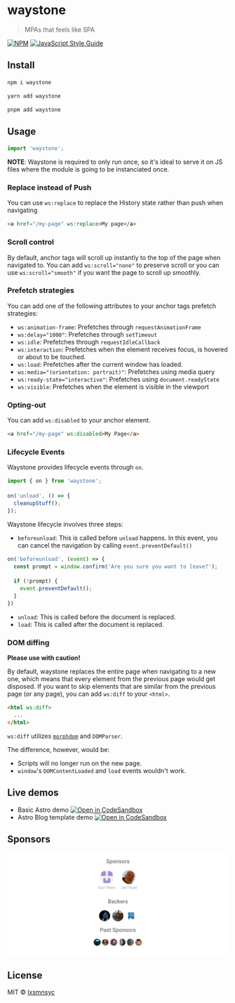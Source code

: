 # waystone

> MPAs that feels like SPA

[![NPM](https://img.shields.io/npm/v/waystone.svg)](https://www.npmjs.com/package/waystone) [![JavaScript Style Guide](https://badgen.net/badge/code%20style/airbnb/ff5a5f?icon=airbnb)](https://github.com/airbnb/javascript)
## Install

```bash
npm i waystone
```

```bash
yarn add waystone
```

```bash
pnpm add waystone
```

## Usage

```js
import 'waystone';
```

**NOTE**: Waystone is required to only run once, so it's ideal to serve it on JS files where the module is going to be instanciated once.

### Replace instead of Push

You can use `ws:replace` to replace the History state rather than push when navigating

```html
<a href="/my-page" ws:replace>My page</a>
```

### Scroll control

By default, anchor tags will scroll up instantly to the top of the page when navigated to. You can add `ws:scroll="none"` to preserve scroll or you can use `ws:scroll="smooth"` if you want the page to scroll up smoothly.

### Prefetch strategies

You can add one of the following attributes to your anchor tags prefetch strategies:

- `ws:animation-frame`: Prefetches through `requestAnimationFrame`
- `ws:delay="1000"`: Prefetches through `setTimeout`
- `ws:idle`: Prefetches through `requestIdleCallback`
- `ws:interaction`: Prefetches when the element receives focus, is hovered or about to be touched.
- `ws:load`: Prefetches after the current window has loaded.
- `ws:media="(orientation: portrait)"`: Prefetches using media query
- `ws:ready-state="interactive"`: Prefetches using `document.readyState`
- `ws:visible`: Prefetches when the element is visible in the viewport

### Opting-out

You can add `ws:disabled` to your anchor element.

```html
<a href="/my-page" ws:disabled>My Page</a>
```

### Lifecycle Events

Waystone provides lifecycle events through `on`.

```js
import { on } from 'waystone';

on('unload', () => {
  cleanupStuff();
});
```

Waystone lifecycle involves three steps:

- `beforeunload`: This is called before `unload` happens. In this event, you can cancel the navigation by calling `event.preventDefault()`

```js
on('beforeunload', (event) => {
  const prompt = window.confirm('Are you sure you want to leave?');

  if (!prompt) {
    event.preventDefault();
  }
})
```

- `unload`: This is called before the document is replaced.
- `load`: This is called after the document is replaced.

### DOM diffing

**Please use with caution!**

By default, waystone replaces the entire page when navigating to a new one, which means that every element from the previous page would get disposed. If you want to skip elements that are similar from the previous page (or any page), you can add `ws:diff` to your `<html>`.

```html
<html ws:diff>
  ...
</html>
```

`ws:diff` utilizes [`morphdom`](https://github.com/patrick-steele-idem/morphdom) and `DOMParser`.

The difference, however, would be:

- Scripts will no longer run on the new page.
- `window`'s `DOMContentLoaded` and `load` events wouldn't work.

## Live demos

- Basic Astro demo [![Open in CodeSandbox](https://img.shields.io/badge/Open%20in-CodeSandbox-blue?style=flat-square&logo=codesandbox)](https://codesandbox.io/s/github/LXSMNSYC/waystone/tree/main/examples/demo)
- Astro Blog template demo [![Open in CodeSandbox](https://img.shields.io/badge/Open%20in-CodeSandbox-blue?style=flat-square&logo=codesandbox)](https://codesandbox.io/s/github/LXSMNSYC/waystone/tree/main/examples/blogs-demo)

## Sponsors

![Sponsors](https://github.com/lxsmnsyc/sponsors/blob/main/sponsors.svg?raw=true)

## License

MIT © [lxsmnsyc](https://github.com/lxsmnsyc)
